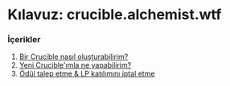 # Kılavuz: crucible.alchemist.wtf

### İçerikler

1. [Bir Crucible nasıl oluşturabilirim?](how-do-i-mint-a-crucible.md)
2. [Yeni Crucible'ımla ne yapabilirim?](what-can-i-do-with-my-new-crucible.md)
3. [Ödül talep etme & LP katılımını iptal etme](claiming-rewards-and-unsubscribing-your-lp.md)



